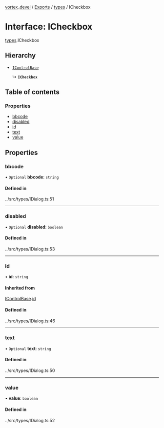 [vortex_devel](../README.md) / [Exports](../modules.md) / [types](../modules/types.md) / ICheckbox

# Interface: ICheckbox

[types](../modules/types.md).ICheckbox

## Hierarchy

- [`IControlBase`](actions.IControlBase.md)

  ↳ **`ICheckbox`**

## Table of contents

### Properties

- [bbcode](types.ICheckbox.md#bbcode)
- [disabled](types.ICheckbox.md#disabled)
- [id](types.ICheckbox.md#id)
- [text](types.ICheckbox.md#text)
- [value](types.ICheckbox.md#value)

## Properties

### bbcode

• `Optional` **bbcode**: `string`

#### Defined in

../src/types/IDialog.ts:51

___

### disabled

• `Optional` **disabled**: `boolean`

#### Defined in

../src/types/IDialog.ts:53

___

### id

• **id**: `string`

#### Inherited from

[IControlBase](actions.IControlBase.md).[id](actions.IControlBase.md#id)

#### Defined in

../src/types/IDialog.ts:46

___

### text

• `Optional` **text**: `string`

#### Defined in

../src/types/IDialog.ts:50

___

### value

• **value**: `boolean`

#### Defined in

../src/types/IDialog.ts:52
